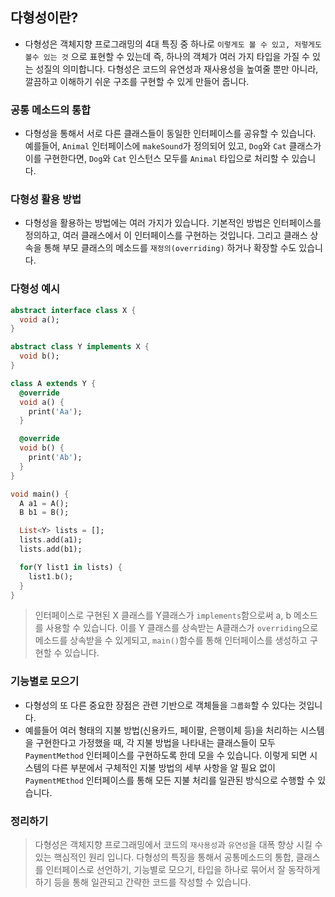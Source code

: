 ## 다형성이란?
- 다형성은 객체지향 프로그래밍의 4대 특징 중 하나로 `이렇게도 볼 수 있고, 저렇게도 볼수 있는 것` 으로 표현할 수 있는데 즉, 하나의 객체가 여러 가지 타입을 가질 수 있는 성질의 의미합니다. 다형성은 코드의 유연성과 재사용성을 높여줄 뿐만 아니라, 깔끔하고 이해하기 쉬운 구조를 구현할 수 있게 만들어 줍니다.

### 공통 메소드의 통합
- 다형성을 통해서 서로 다른 클래스들이 동일한 인터페이스를 공유할 수 있습니다. 예를들어, `Animal` 인터페이스에 `makeSound`가 정의되어 있고, `Dog`와 `Cat` 클래스가 이를 구현한다면, `Dog`와 `Cat` 인스턴스 모두를 `Animal` 타입으로 처리할 수 있습니다.

### 다형성 활용 방법
- 다형성을 활용하는 방법에는 여러 가지가 있습니다. 기본적인 방법은 인터페이스를 정의하고, 여러 클래스에서 이 인터페이스를 구현하는 것입니다. 그리고 클래스 상속을 통해 부모 클래스의 메소드를 `재정의(overriding)` 하거나 확장할 수도 있습니다.

### 다형성 예시
```dart
abstract interface class X {
  void a();
}

abstract class Y implements X {
  void b();
}

class A extends Y {
  @override
  void a() {
    print('Aa');
  }

  @override
  void b() {
    print('Ab');
  }
}

void main() {
  A a1 = A();
  B b1 = B();

  List<Y> lists = [];
  lists.add(a1);
  lists.add(b1);

  for(Y list1 in lists) {
    list1.b();
  }
}
```
>인터페이스로 구현된 X 클래스를 Y클래스가 `implements`함으로써 a, b 메소드를 사용할 수 있습니다. 이를 Y 클래스를 상속받는 A클래스가 `overriding`으로 메소드를 상속받을 수 있게되고, `main()`함수를 통해 인터페이스를 생성하고 구현할 수 있습니다.

### 기능별로 모으기
- 다형성의 또 다른 중요한 장점은 관련 기반으로 객체들을 `그룹화`할 수 있다는 것입니다.
- 예를들어 여러 형태의 지불 방법(신용카드, 페이팔, 은행이체 등)을 처리하는 시스템을 구현한다고 가정했을 때, 각 지불 방법을 나타내는 클래스들이 모두 `PaymentMethod` 인터페이스를 구현하도록 한데 모을 수 있습니다. 이렇게 되면 시스템의 다른 부분에서 구체적인 지불 방법의 세부 사항을 알 필요 없이 `PaymentMEthod` 인터페이스를 통해 모든 지불 처리를 일관된 방식으로 수행할 수 있습니다.

### 정리하기
>다형성은 객체지향 프로그래밍에서 코드의 `재사용성`과 `유연성`을 대폭 향상 시킬 수 있는 핵심적인 원리 입니다. 다형성의 특징을 통해서 공통메소드의 통합, 클래스를 인터페이스로 선언하기, 기능별로 모으기, 타입을 하나로 묶어서 잘 동작하게 하기 등을 통해 일관되고 간략한 코드를 작성할 수 있습니다.
